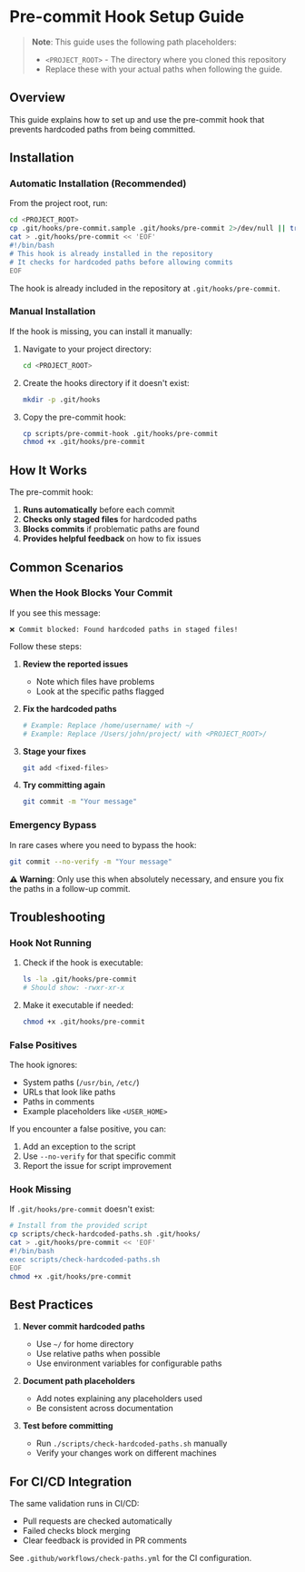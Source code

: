# Pre-commit Hook Setup Guide

> **Note**: This guide uses the following path placeholders:
> - `<PROJECT_ROOT>` - The directory where you cloned this repository
> - Replace these with your actual paths when following the guide.

## Overview

This guide explains how to set up and use the pre-commit hook that prevents hardcoded paths from being committed.

## Installation

### Automatic Installation (Recommended)

From the project root, run:

```bash
cd <PROJECT_ROOT>
cp .git/hooks/pre-commit.sample .git/hooks/pre-commit 2>/dev/null || true
cat > .git/hooks/pre-commit << 'EOF'
#!/bin/bash
# This hook is already installed in the repository
# It checks for hardcoded paths before allowing commits
EOF
```

The hook is already included in the repository at `.git/hooks/pre-commit`.

### Manual Installation

If the hook is missing, you can install it manually:

1. Navigate to your project directory:
   ```bash
   cd <PROJECT_ROOT>
   ```

2. Create the hooks directory if it doesn't exist:
   ```bash
   mkdir -p .git/hooks
   ```

3. Copy the pre-commit hook:
   ```bash
   cp scripts/pre-commit-hook .git/hooks/pre-commit
   chmod +x .git/hooks/pre-commit
   ```

## How It Works

The pre-commit hook:

1. **Runs automatically** before each commit
2. **Checks only staged files** for hardcoded paths
3. **Blocks commits** if problematic paths are found
4. **Provides helpful feedback** on how to fix issues

## Common Scenarios

### When the Hook Blocks Your Commit

If you see this message:
```
❌ Commit blocked: Found hardcoded paths in staged files!
```

Follow these steps:

1. **Review the reported issues**
   - Note which files have problems
   - Look at the specific paths flagged

2. **Fix the hardcoded paths**
   ```bash
   # Example: Replace /home/username/ with ~/
   # Example: Replace /Users/john/project/ with <PROJECT_ROOT>/
   ```

3. **Stage your fixes**
   ```bash
   git add <fixed-files>
   ```

4. **Try committing again**
   ```bash
   git commit -m "Your message"
   ```

### Emergency Bypass

In rare cases where you need to bypass the hook:

```bash
git commit --no-verify -m "Your message"
```

**⚠️ Warning**: Only use this when absolutely necessary, and ensure you fix the paths in a follow-up commit.

## Troubleshooting

### Hook Not Running

1. Check if the hook is executable:
   ```bash
   ls -la .git/hooks/pre-commit
   # Should show: -rwxr-xr-x
   ```

2. Make it executable if needed:
   ```bash
   chmod +x .git/hooks/pre-commit
   ```

### False Positives

The hook ignores:
- System paths (`/usr/bin`, `/etc/`)
- URLs that look like paths
- Paths in comments
- Example placeholders like `<USER_HOME>`

If you encounter a false positive, you can:
1. Add an exception to the script
2. Use `--no-verify` for that specific commit
3. Report the issue for script improvement

### Hook Missing

If `.git/hooks/pre-commit` doesn't exist:

```bash
# Install from the provided script
cp scripts/check-hardcoded-paths.sh .git/hooks/
cat > .git/hooks/pre-commit << 'EOF'
#!/bin/bash
exec scripts/check-hardcoded-paths.sh
EOF
chmod +x .git/hooks/pre-commit
```

## Best Practices

1. **Never commit hardcoded paths**
   - Use `~/` for home directory
   - Use relative paths when possible
   - Use environment variables for configurable paths

2. **Document path placeholders**
   - Add notes explaining any placeholders used
   - Be consistent across documentation

3. **Test before committing**
   - Run `./scripts/check-hardcoded-paths.sh` manually
   - Verify your changes work on different machines

## For CI/CD Integration

The same validation runs in CI/CD:
- Pull requests are checked automatically
- Failed checks block merging
- Clear feedback is provided in PR comments

See `.github/workflows/check-paths.yml` for the CI configuration.
